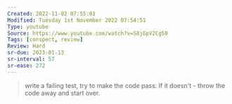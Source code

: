```yaml
---
Created: 2022-11-02 07:55:01
Modified: Tuesday 1st November 2022 07:54:51
Type: youtube
Source: https://www.youtube.com/watch?v=58jGpV2Cg50
Tags: [conspect, review]
Review: Hard
sr-due: 2023-01-13
sr-interval: 57
sr-ease: 272
---
```


> write a failing test, try to make the code pass. If it doesn't - throw the code away and start over.